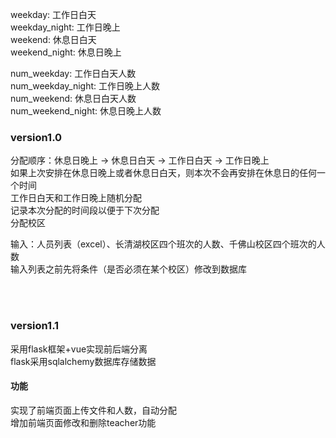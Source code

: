 weekday: 工作日白天<br>
weekday_night: 工作日晚上<br>
weekend: 休息日白天<br>
weekend_night: 休息日晚上<br>

num_weekday: 工作日白天人数<br>
num_weekday_night: 工作日晚上人数<br>
num_weekend: 休息日白天人数<br>
num_weekend_night: 休息日晚上人数<br>

### version1.0
分配顺序：休息日晚上 -> 休息日白天 -> 工作日白天 -> 工作日晚上 <br>
如果上次安排在休息日晚上或者休息日白天，则本次不会再安排在休息日的任何一个时间<br>
工作日白天和工作日晚上随机分配<br>
记录本次分配的时间段以便于下次分配<br>
分配校区<br>

输入：人员列表（excel）、长清湖校区四个班次的人数、千佛山校区四个班次的人数<br>
输入列表之前先将条件（是否必须在某个校区）修改到数据库<br>

<br><br>
### version1.1
采用flask框架+vue实现前后端分离 <br>
flask采用sqlalchemy数据库存储数据 <br>
#### 功能
实现了前端页面上传文件和人数，自动分配<br>
增加前端页面修改和删除teacher功能